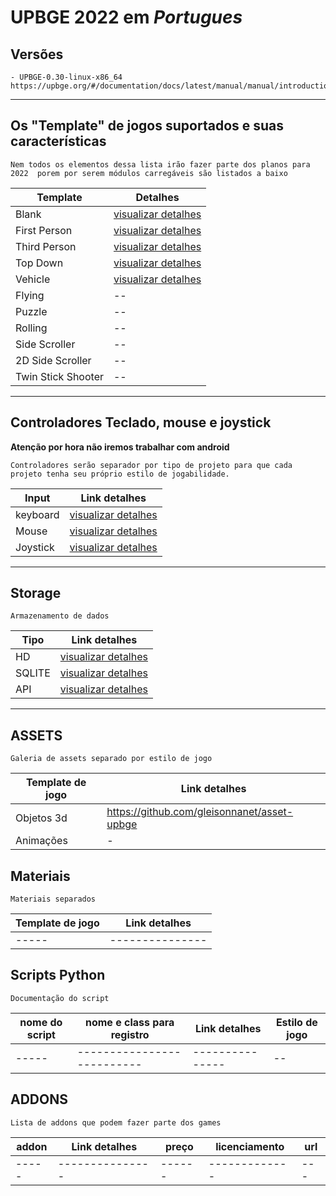 #  UPBGE 2022 em ***Portugues***
    
 

## Versões
    - UPBGE-0.30-linux-x86_64 
    https://upbge.org/#/documentation/docs/latest/manual/manual/introduction/index.html
-----------------





## Os **"Template" de jogos** suportados e suas características
    Nem todos os elementos dessa lista irão fazer parte dos planos para 2022  porem por serem módulos carregáveis são listados a baixo
 
Template     | Detalhes
--------- | ------
Blank                         | [visualizar detalhes ](./doc/TEMPLATE/Blank/Blank.md)  
First Person                  | [visualizar detalhes ](./doc/TEMPLATE/FirstPerson/FirstPerson.md)  
Third Person                  | [visualizar detalhes ](./doc/TEMPLATE/ThirdPerson/ThirdPerson.md)  
Top Down                      | [visualizar detalhes ](./doc/TEMPLATE/TopDown/TopDown.md )  
Vehicle                       | [visualizar detalhes ](./doc/TEMPLATE/Vehicle/Vehicle.md)  
Flying                        | --  
Puzzle                        | --  
Rolling                       | --  
Side Scroller                 | --  
2D Side Scroller              | -- 
Twin Stick Shooter            | --  



---

## Controladores Teclado, mouse e joystick
**Atenção por hora não iremos trabalhar com android**

    Controladores serão separador por tipo de projeto para que cada projeto tenha seu próprio estilo de jogabilidade.

Input     | Link detalhes
--------- | ------
keyboard  | [visualizar detalhes ](./doc/INPUT/keyboard.md)  
Mouse     | [visualizar detalhes ](./doc/INPUT/Mouse.md)  
Joystick  | [visualizar detalhes ](./doc/INPUT/Joystick.md)  

------------------
## Storage
    Armazenamento de dados

Tipo      | Link detalhes
--------- | ------
HD        | [visualizar detalhes ](./doc/STORAGE/hd.md)  
SQLITE    | [visualizar detalhes ](./doc/STORAGE/sqlite.md)  
API       | [visualizar detalhes ](./doc/STORAGE/api.md)  



------------------

## ASSETS
    Galeria de assets separado por estilo de jogo 

Template de jogo | Link detalhes |
-----            |---------------|
Objetos 3d       |<https://github.com/gleisonnanet/asset-upbge>|
Animações        |-|




## Materiais
    Materiais separados

Template de jogo | Link detalhes |
-----          |---------------|
-----          |---------------|







## Scripts Python
    Documentação do script

nome do script|nome e class para registro | Link detalhes | Estilo de jogo |
-----         | --------------------------|---------------| --|
-----         | --------------------------|---------------| --|



## ADDONS
    Lista de addons que podem fazer parte dos games

addon | Link detalhes | preço | licenciamento| url | 
----- |---------------| ------| -------------| --- | 
----- |---------------| ------| -------------| --- | 
